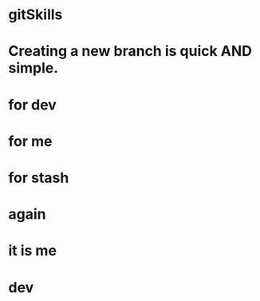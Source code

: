 # gitSkills
# Creating a new branch is quick AND simple.
# for dev
# for me
# for stash
# again
# it is me
# dev 
